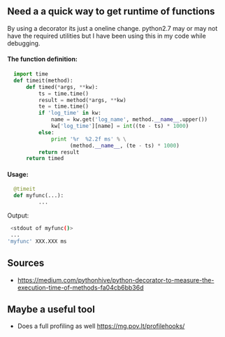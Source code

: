 ## Need a a quick way to get runtime of functions
  By using a decorator its just a oneline change. python2.7 
  may or may not have the required utilities but I have been
  using this in my code while debugging.

#### The function definition:
  ```python
    import time
    def timeit(method):
        def timed(*args, **kw):
            ts = time.time()
            result = method(*args, **kw)
            te = time.time()
            if 'log_time' in kw:
                name = kw.get('log_name', method.__name__.upper())
                kw['log_time'][name] = int((te - ts) * 1000)
            else:
                print '%r  %2.2f ms' % \
                      (method.__name__, (te - ts) * 1000)
            return result
        return timed
  ```

#### Usage:
  ```python
    @timeit
    def myfunc(...):
			...
  ```

  Output:
  ```bash
   <stdout of myfunc()>
   ...
  'myfunc' XXX.XXX ms
  ``` 

## Sources
  - https://medium.com/pythonhive/python-decorator-to-measure-the-execution-time-of-methods-fa04cb6bb36d

## Maybe a useful tool
  - Does a full profiling as well
    https://mg.pov.lt/profilehooks/
